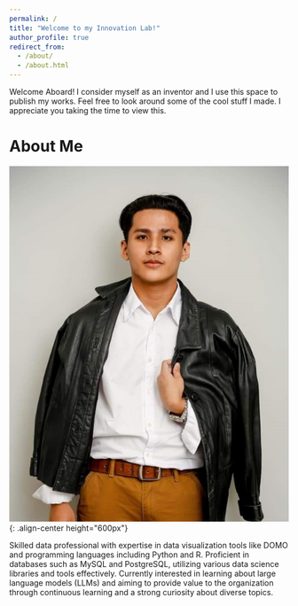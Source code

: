 ```yaml
---
permalink: /
title: "Welcome to my Innovation Lab!"
author_profile: true
redirect_from: 
  - /about/
  - /about.html
---
```


Welcome Aboard! I consider myself as an inventor and I use this space to publish my works. Feel free to look around some of the cool stuff I made. I appreciate you taking the time to view this.

About Me
======

![russel](/images/russ.jpg){: .align-center height="600px"}

Skilled data professional with expertise in data visualization tools like DOMO and programming languages including Python and R. Proficient in databases such as MySQL and PostgreSQL, utilizing various data science libraries and tools effectively. Currently interested in learning about large language models (LLMs) and aiming to provide value to the organization through continuous learning and a strong curiosity about diverse topics.
